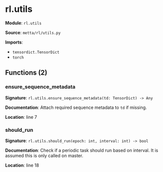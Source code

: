 # rl.utils

**Module**: `rl.utils`

**Source**: `metta/rl/utils.py`

**Imports**:
- `tensordict.TensorDict`
- `torch`

## Functions (2)

### ensure_sequence_metadata

**Signature**: `rl.utils.ensure_sequence_metadata(td: TensorDict) -> Any`

**Documentation**: Attach required sequence metadata to ``td`` if missing.

**Location**: line 7

### should_run

**Signature**: `rl.utils.should_run(epoch: int, interval: int) -> bool`

**Documentation**: Check if a periodic task should run based on interval. It is assumed this is only called on master.

**Location**: line 18

